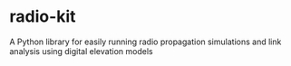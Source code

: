 # radio-kit
A Python library for easily running radio propagation simulations and link analysis using digital elevation models
